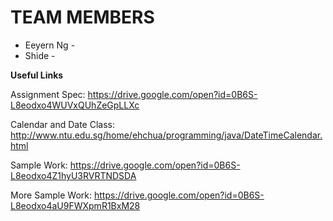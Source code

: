 # TEAM MEMBERS

- Eeyern Ng -
- Shide -   

**Useful Links**

Assignment Spec: https://drive.google.com/open?id=0B6S-L8eodxo4WUVxQUhZeGpLLXc


Calendar and Date Class: http://www.ntu.edu.sg/home/ehchua/programming/java/DateTimeCalendar.html


Sample Work: https://drive.google.com/open?id=0B6S-L8eodxo4Z1hyU3RVRTNDSDA


More Sample Work: https://drive.google.com/open?id=0B6S-L8eodxo4aU9FWXpmR1BxM28
